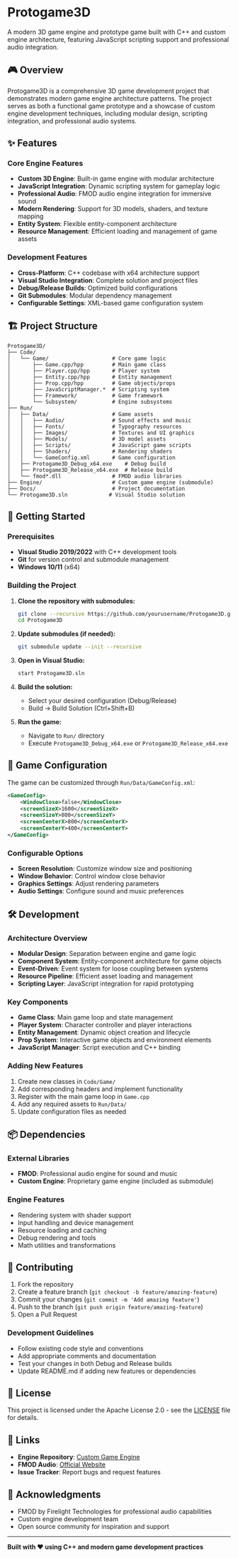 # Protogame3D

A modern 3D game engine and prototype game built with C++ and custom engine architecture, featuring JavaScript scripting support and professional audio integration.

## 🎮 Overview

Protogame3D is a comprehensive 3D game development project that demonstrates modern game engine architecture patterns. The project serves as both a functional game prototype and a showcase of custom engine development techniques, including modular design, scripting integration, and professional audio systems.

## ✨ Features

### Core Engine Features
- **Custom 3D Engine**: Built-in game engine with modular architecture
- **JavaScript Integration**: Dynamic scripting system for gameplay logic
- **Professional Audio**: FMOD audio engine integration for immersive sound
- **Modern Rendering**: Support for 3D models, shaders, and texture mapping
- **Entity System**: Flexible entity-component architecture
- **Resource Management**: Efficient loading and management of game assets

### Development Features
- **Cross-Platform**: C++ codebase with x64 architecture support
- **Visual Studio Integration**: Complete solution and project files
- **Debug/Release Builds**: Optimized build configurations
- **Git Submodules**: Modular dependency management
- **Configurable Settings**: XML-based game configuration system

## 🏗️ Project Structure

```
Protogame3D/
├── Code/
│   └── Game/                    # Core game logic
│       ├── Game.cpp/hpp         # Main game class
│       ├── Player.cpp/hpp       # Player system
│       ├── Entity.cpp/hpp       # Entity management
│       ├── Prop.cpp/hpp         # Game objects/props
│       ├── JavaScriptManager.*  # Scripting system
│       ├── Framework/           # Game framework
│       └── Subsystem/           # Engine subsystems
├── Run/
│   ├── Data/                    # Game assets
│   │   ├── Audio/               # Sound effects and music
│   │   ├── Fonts/               # Typography resources
│   │   ├── Images/              # Textures and UI graphics
│   │   ├── Models/              # 3D model assets
│   │   ├── Scripts/             # JavaScript game scripts
│   │   ├── Shaders/             # Rendering shaders
│   │   └── GameConfig.xml       # Game configuration
│   ├── Protogame3D_Debug_x64.exe    # Debug build
│   ├── Protogame3D_Release_x64.exe  # Release build
│   └── fmod*.dll                # FMOD audio libraries
├── Engine/                      # Custom game engine (submodule)
├── Docs/                        # Project documentation
└── Protogame3D.sln             # Visual Studio solution
```

## 🚀 Getting Started

### Prerequisites
- **Visual Studio 2019/2022** with C++ development tools
- **Git** for version control and submodule management
- **Windows 10/11** (x64)

### Building the Project

1. **Clone the repository with submodules:**
   ```bash
   git clone --recursive https://github.com/yourusername/Protogame3D.git
   cd Protogame3D
   ```

2. **Update submodules (if needed):**
   ```bash
   git submodule update --init --recursive
   ```

3. **Open in Visual Studio:**
   ```bash
   start Protogame3D.sln
   ```

4. **Build the solution:**
   - Select your desired configuration (Debug/Release)
   - Build → Build Solution (Ctrl+Shift+B)

5. **Run the game:**
   - Navigate to `Run/` directory
   - Execute `Protogame3D_Debug_x64.exe` or `Protogame3D_Release_x64.exe`

## 🎯 Game Configuration

The game can be customized through `Run/Data/GameConfig.xml`:

```xml
<GameConfig>
    <WindowClose>false</WindowClose>
    <screenSizeX>1600</screenSizeX>
    <screenSizeY>800</screenSizeY>
    <screenCenterX>800</screenCenterX>
    <screenCenterY>400</screenCenterY>
</GameConfig>
```

### Configurable Options
- **Screen Resolution**: Customize window size and positioning
- **Window Behavior**: Control window close behavior
- **Graphics Settings**: Adjust rendering parameters
- **Audio Settings**: Configure sound and music preferences

## 🛠️ Development

### Architecture Overview
- **Modular Design**: Separation between engine and game logic
- **Component System**: Entity-component architecture for game objects
- **Event-Driven**: Event system for loose coupling between systems
- **Resource Pipeline**: Efficient asset loading and management
- **Scripting Layer**: JavaScript integration for rapid prototyping

### Key Components
- **Game Class**: Main game loop and state management
- **Player System**: Character controller and player interactions
- **Entity Management**: Dynamic object creation and lifecycle
- **Prop System**: Interactive game objects and environment elements
- **JavaScript Manager**: Script execution and C++ binding

### Adding New Features
1. Create new classes in `Code/Game/`
2. Add corresponding headers and implement functionality
3. Register with the main game loop in `Game.cpp`
4. Add any required assets to `Run/Data/`
5. Update configuration files as needed

## 📦 Dependencies

### External Libraries
- **FMOD**: Professional audio engine for sound and music
- **Custom Engine**: Proprietary game engine (included as submodule)

### Engine Features
- Rendering system with shader support
- Input handling and device management
- Resource loading and caching
- Debug rendering and tools
- Math utilities and transformations

## 🤝 Contributing

1. Fork the repository
2. Create a feature branch (`git checkout -b feature/amazing-feature`)
3. Commit your changes (`git commit -m 'Add amazing feature'`)
4. Push to the branch (`git push origin feature/amazing-feature`)
5. Open a Pull Request

### Development Guidelines
- Follow existing code style and conventions
- Add appropriate comments and documentation
- Test your changes in both Debug and Release builds
- Update README.md if adding new features or dependencies

## 📄 License

This project is licensed under the Apache License 2.0 - see the [LICENSE](../LICENSE) file for details.

## 🔗 Links

- **Engine Repository**: [Custom Game Engine](https://github.com/dadavidtseng/Engine)
- **FMOD Audio**: [Official Website](https://www.fmod.com/)
- **Issue Tracker**: Report bugs and request features

## 🙏 Acknowledgments

- FMOD by Firelight Technologies for professional audio capabilities
- Custom engine development team
- Open source community for inspiration and support

---

**Built with ❤️ using C++ and modern game development practices**
